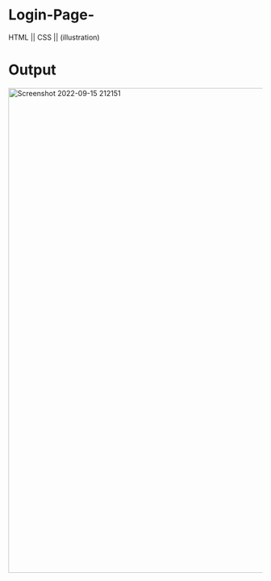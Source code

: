 # Login-Page-
HTML || CSS || (illustration)
# Output
<img width="960" alt="Screenshot 2022-09-15 212151" src="https://user-images.githubusercontent.com/106225772/190922094-79f78ac1-722f-49eb-a145-edf77610c95b.png">
